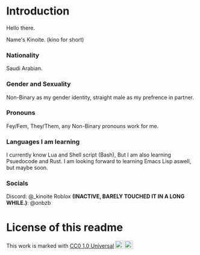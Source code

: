 # Introduction
Hello there.

Name's Kinoite. (kino for short)

### Nationality
Saudi Arabian.

### Gender and Sexuality
Non-Binary as my gender identity, straight male as my prefrence in partner.

### Pronouns
Fey/Fem, They/Them, any Non-Binary pronouns work for me.

### Languages I am learning
I currently know Lua and Shell script (Bash),
But I am also learning Psuedocode and Rust.
I am looking forward to learning Emacs Lisp aswell, but maybe soon.

### Socials
Discord: @_kinoite
Roblox **(INACTIVE, BARELY TOUCHED IT IN A LONG WHILE.)**: @onbzb

# License of this readme

 <p xmlns:cc="http://creativecommons.org/ns#" >This work is marked with <a href="https://creativecommons.org/publicdomain/zero/1.0/?ref=chooser-v1" target="_blank" rel="license noopener noreferrer" style="display:inline-block;">CC0 1.0 Universal<img style="height:22px!important;margin-left:3px;vertical-align:text-bottom;" src="https://mirrors.creativecommons.org/presskit/icons/cc.svg?ref=chooser-v1" alt=""><img style="height:22px!important;margin-left:3px;vertical-align:text-bottom;" src="https://mirrors.creativecommons.org/presskit/icons/zero.svg?ref=chooser-v1" alt=""></a></p> 
<!---
ParanoidVibri/ParanoidVibri is a ✨ special ✨ repository because its `README.md` (this file) appears on your GitHub profile.
You can click the Preview link to take a look at your changes.
--->
